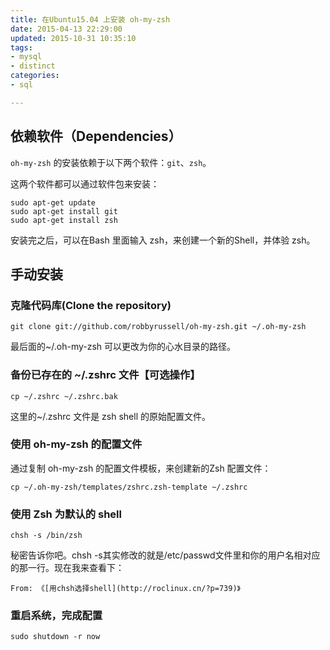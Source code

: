 ```yaml
---
title: 在Ubuntu15.04 上安装 oh-my-zsh
date: 2015-04-13 22:29:00
updated: 2015-10-31 10:35:10
tags: 
- mysql
- distinct
categories: 
- sql

---
```

## 依赖软件（Dependencies）

`oh-my-zsh` 的安装依赖于以下两个软件：`git`、`zsh`。

这两个软件都可以通过软件包来安装：

    sudo apt-get update
    sudo apt-get install git
    sudo apt-get install zsh

安装完之后，可以在Bash 里面输入 zsh，来创建一个新的Shell，并体验 zsh。

## 手动安装


<!--more-->


### 克隆代码库(Clone the repository)

    git clone git://github.com/robbyrussell/oh-my-zsh.git ~/.oh-my-zsh

最后面的~/.oh-my-zsh 可以更改为你的心水目录的路径。

### 备份已存在的 ~/.zshrc 文件【可选操作】

    cp ~/.zshrc ~/.zshrc.bak

这里的~/.zshrc 文件是 zsh shell 的原始配置文件。

###  使用 oh-my-zsh 的配置文件

通过复制 oh-my-zsh 的配置文件模板，来创建新的Zsh 配置文件：

    cp ~/.oh-my-zsh/templates/zshrc.zsh-template ~/.zshrc

###  使用 Zsh 为默认的 shell

    chsh -s /bin/zsh

  秘密告诉你吧。chsh -s其实修改的就是/etc/passwd文件里和你的用户名相对应的那一行。现在我来查看下：

    From: 《[用chsh选择shell](http://roclinux.cn/?p=739)》

### 重启系统，完成配置

    sudo shutdown -r now

